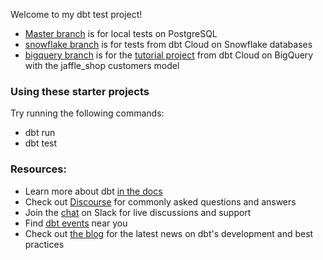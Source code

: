 Welcome to my dbt test project!

- [Master branch](https://github.com/victorcouste/dbt-tests/tree/master) is for local tests on PostgreSQL
- [snowflake branch](https://github.com/victorcouste/dbt-tests/tree/snowflake) is for tests from dbt Cloud on Snowflake databases
- [bigquery branch](https://github.com/victorcouste/dbt-tests/tree/bigquery) is for the [tutorial project](https://docs.getdbt.com/tutorial/setting-up) from dbt Cloud on BigQuery with the jaffle_shop customers model

### Using these starter projects

Try running the following commands:
- dbt run
- dbt test


### Resources:
- Learn more about dbt [in the docs](https://docs.getdbt.com/docs/introduction)
- Check out [Discourse](https://discourse.getdbt.com/) for commonly asked questions and answers
- Join the [chat](http://slack.getdbt.com/) on Slack for live discussions and support
- Find [dbt events](https://events.getdbt.com) near you
- Check out [the blog](https://blog.getdbt.com/) for the latest news on dbt's development and best practices
